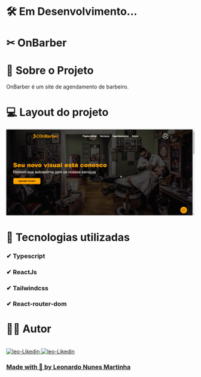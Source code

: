 # 🛠 Em Desenvolvimento...
# ✂ OnBarber
# 📃 Sobre o Projeto
OnBarber é um site de agendamento de barbeiro.
# 💻 Layout do projeto
![onBarber.gif](https://github.com/LeoNzZ7/OnBarber/blob/master/src/assets/onBarber.gif)
# 🚀 Tecnologias utilizadas
### ✔ Typescript
### ✔ ReactJs
### ✔ Tailwindcss
### ✔ React-router-dom

# 👨‍💻 Autor
<div style='display' display='inline-block'><br> 
  <a href="https://github.com/LeoNzZ7/">
  <img  aling-item="center" width="50px" height="50px" alt="leo-Likedin" src="https://cdn.jsdelivr.net/gh/devicons/devicon/icons/github/github-original.svg"/>
  <a href="https://www.linkedin.com/in/leonardo-nunes-martinha-68052522b/">
  <img  aling-item="center" width="50px" height="50px" alt="leo-Likedin" src="https://cdn.jsdelivr.net/gh/devicons/devicon/icons/linkedin/linkedin-original.svg"/>
</div>
    
### Made with 💜 by Leonardo Nunes Martinha

